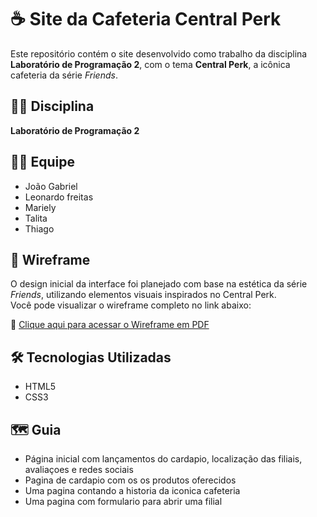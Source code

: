 # ☕ Site da Cafeteria Central Perk 

Este repositório contém o site desenvolvido como trabalho da disciplina **Laboratório de Programação 2**, com o tema **Central Perk**, a icônica cafeteria da série *Friends*.

## 🧑‍🏫 Disciplina

**Laboratório de Programação 2**

## 👩‍💻 Equipe

- João Gabriel
- Leonardo freitas
- Mariely
- Talita
- Thiago

## 🧩 Wireframe

O design inicial da interface foi planejado com base na estética da série *Friends*, utilizando elementos visuais inspirados no Central Perk.  
Você pode visualizar o wireframe completo no link abaixo:

📄 [Clique aqui para acessar o Wireframe em PDF](Wireframe.pdf)


## 🛠️ Tecnologias Utilizadas

- HTML5
- CSS3
  
## 🗺️ Guia

- Página inicial com lançamentos do cardapio, localização das filiais, avaliaçoes e redes sociais
- Pagina de cardapio com os os produtos oferecidos
- Uma pagina contando a historia da iconica cafeteria
- Uma pagina com formulario para abrir uma filial
